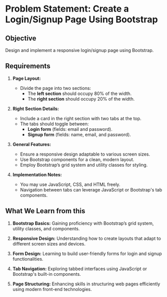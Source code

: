 # Problem Statement: Create a Login/Signup Page Using Bootstrap

## Objective

Design and implement a responsive login/signup page using Bootstrap.

## Requirements

1. **Page Layout:**
   - Divide the page into two sections:
     - The **left section** should occupy 80% of the width.
     - The **right section** should occupy 20% of the width.

2. **Right Section Details:**
   - Include a card in the right section with two tabs at the top.
   - The tabs should toggle between:
     - **Login form** (fields: email and password).
     - **Signup form** (fields: name, email, and password).

3. **General Features:**
   - Ensure a responsive design adaptable to various screen sizes.
   - Use Bootstrap components for a clean, modern layout.
   - Employ Bootstrap’s grid system and utility classes for styling.

4. **Implementation Notes:**
   - You may use JavaScript, CSS, and HTML freely.
   - Navigation between tabs can leverage JavaScript or Bootstrap's tab components.
     
## What We Learn from this

1. **Bootstrap Basics:** Gaining proficiency with Bootstrap’s grid system, utility classes, and components.

2. **Responsive Design:** Understanding how to create layouts that adapt to different screen sizes and devices.

3. **Form Design:** Learning to build user-friendly forms for login and signup functionalities.

4. **Tab Navigation:** Exploring tabbed interfaces using JavaScript or Bootstrap's built-in components.

5. **Page Structuring:** Enhancing skills in structuring web pages efficiently using modern front-end technologies.
